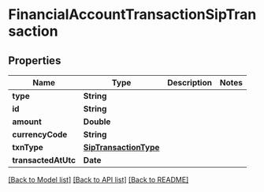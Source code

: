 # FinancialAccountTransactionSipTransaction

## Properties
Name | Type | Description | Notes
------------ | ------------- | ------------- | -------------
**type** | **String** |  | 
**id** | **String** |  | 
**amount** | **Double** |  | 
**currencyCode** | **String** |  | 
**txnType** | [**SipTransactionType**](SipTransactionType.md) |  | 
**transactedAtUtc** | **Date** |  | 

[[Back to Model list]](../README.md#documentation-for-models) [[Back to API list]](../README.md#documentation-for-api-endpoints) [[Back to README]](../README.md)


